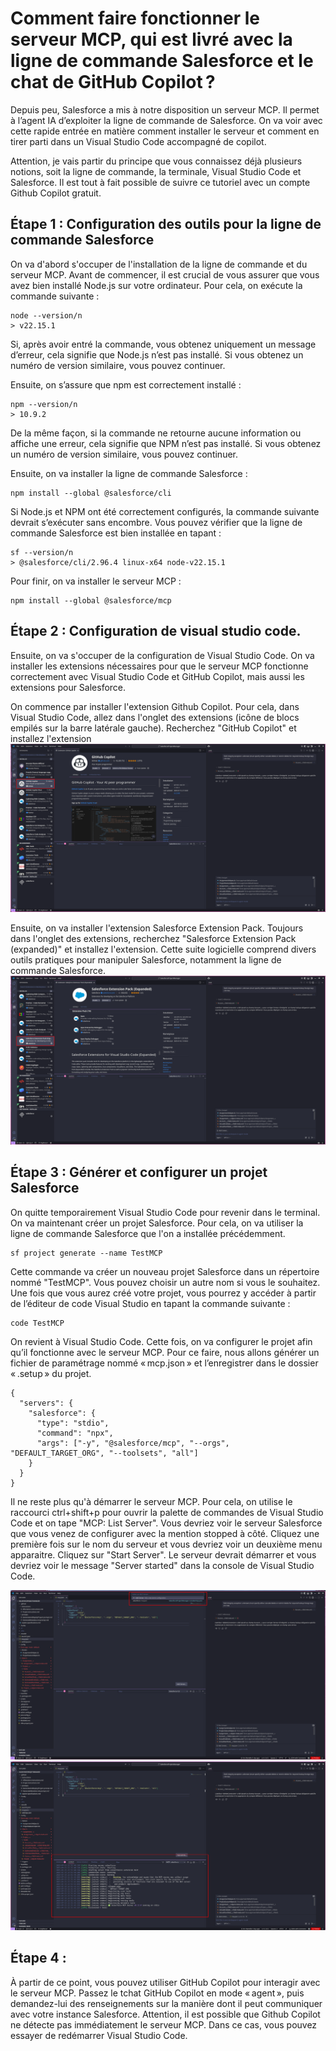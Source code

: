 # Comment faire fonctionner le serveur MCP, qui est livré avec la ligne de commande Salesforce et le chat de GitHub Copilot ?

Depuis peu, Salesforce a mis à notre disposition un serveur MCP. Il permet à l’agent IA d’exploiter la ligne de commande de Salesforce. On va voir avec cette rapide entrée en matière comment installer le serveur et comment en tirer parti dans un Visual Studio Code accompagné de copilot. 

Attention, je vais partir du principe que vous connaissez déjà plusieurs notions, soit la ligne de commande, la terminale, Visual Studio Code et Salesforce. Il est tout à fait possible de suivre ce tutoriel avec un compte Github Copilot gratuit.

## Étape 1 : Configuration des outils pour la ligne de commande Salesforce

On va d'abord s'occuper de l'installation de la ligne de commande et du serveur MCP. Avant de commencer, il est crucial de vous assurer que vous avez bien installé Node.js sur votre ordinateur. Pour cela, on exécute la commande suivante :
<pre><code>node --version/n
> v22.15.1</code></pre>
Si, après avoir entré la commande, vous obtenez uniquement un message d’erreur, cela signifie que Node.js n’est pas installé. Si vous obtenez un numéro de version similaire, vous pouvez continuer.

Ensuite, on s’assure que npm est correctement installé :
<pre><code>npm --version/n
> 10.9.2</code></pre>
De la même façon, si la commande ne retourne aucune information ou affiche une erreur, cela signifie que NPM n’est pas installé. Si vous obtenez un numéro de version similaire, vous pouvez continuer.

Ensuite, on va installer la ligne de commande Salesforce :
<pre><code>npm install --global @salesforce/cli</code></pre>
Si Node.js et NPM ont été correctement configurés, la commande suivante devrait s’exécuter sans encombre. Vous pouvez vérifier que la ligne de commande Salesforce est bien installée en tapant :
<pre><code>sf --version/n
> @salesforce/cli/2.96.4 linux-x64 node-v22.15.1</code></pre>

Pour finir, on va installer le serveur MCP :
<pre><code>npm install --global @salesforce/mcp</code></pre>


## Étape 2 : Configuration de visual studio code.

Ensuite, on va s'occuper de la configuration de Visual Studio Code. On va installer les extensions nécessaires pour que le serveur MCP fonctionne correctement avec Visual Studio Code et GitHub Copilot, mais aussi les extensions pour Salesforce.

On commence par installer l'extension Github Copilot. Pour cela, dans Visual Studio Code, allez dans l'onglet des extensions (icône de blocs empilés sur la barre latérale gauche). Recherchez "GitHub Copilot" et installez l'extension
![Installation de l'extension Github Copilot](<Screencap/Etape001.png>)

Ensuite, on va installer l'extension Salesforce Extension Pack. Toujours dans l'onglet des extensions, recherchez "Salesforce Extension Pack (expanded)" et installez l'extension. Cette suite logicielle comprend divers outils pratiques pour manipuler Salesforce, notamment la ligne de commande Salesforce.
![Installation de l'extension Salesforce Extension Pack](<Screencap/Etape002.png>)


## Étape 3 : Générer et configurer un projet Salesforce

On quitte temporairement Visual Studio Code pour revenir dans le terminal. On va maintenant créer un projet Salesforce. Pour cela, on va utiliser la ligne de commande Salesforce que l'on a installée précédemment.
<pre><code>sf project generate --name TestMCP</code></pre>
Cette commande va créer un nouveau projet Salesforce dans un répertoire nommé "TestMCP". Vous pouvez choisir un autre nom si vous le souhaitez. Une fois que vous aurez créé votre projet, vous pourrez y accéder à partir de l’éditeur de code Visual Studio en tapant la commande suivante :
<pre><code>code TestMCP</code></pre>

On revient à Visual Studio Code. Cette fois, on va configurer le projet afin qu’il fonctionne avec le serveur MCP. Pour ce faire, nous allons générer un fichier de paramétrage nommé « mcp.json » et l’enregistrer dans le dossier « .setup » du projet.
<pre><code>{
  "servers": {
    "salesforce": {
      "type": "stdio",
      "command": "npx",
      "args": ["-y", "@salesforce/mcp", "--orgs", "DEFAULT_TARGET_ORG", "--toolsets", "all"]
    }
  }
}</code></pre>

Il ne reste plus qu'à démarrer le serveur MCP. Pour cela, on utilise le raccourci ctrl+shift+p pour ouvrir la palette de commandes de Visual Studio Code et on tape "MCP: List Server". Vous devriez voir le serveur Salesforce que vous venez de configurer avec la mention stopped à côté. Cliquez une première fois sur le nom du serveur et vous devriez voir un deuxième menu apparaitre. Cliquez sur "Start Server". Le serveur devrait démarrer et vous devriez voir le message "Server started" dans la console de Visual Studio Code.

![Menu de sélection du serveur MCP](<Screencap/Etape003.png>)
![Message de démarrage du serveur MCP](<Screencap/Etape004.png>)

## Étape 4 : 

À partir de ce point, vous pouvez utiliser GitHub Copilot pour interagir avec le serveur MCP. Passez le tchat GitHub Copilot en mode « agent », puis demandez-lui des renseignements sur la manière dont il peut communiquer avec votre instance Salesforce. Attention, il est possible que Github Copilot ne détecte pas immédiatement le serveur MCP. Dans ce cas, vous pouvez essayer de redémarrer Visual Studio Code.




